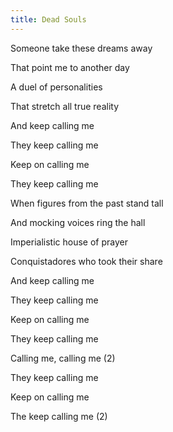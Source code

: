 ```yaml
---
title: Dead Souls
---
```




Someone take these dreams away

That point me to another day

A duel of personalities

That stretch all true reality

And keep calling me

They keep calling me

Keep on calling me

They keep calling me



When figures from the past stand tall

And mocking voices ring the hall

Imperialistic house of prayer

Conquistadores who took their share

And keep calling me

They keep calling me

Keep on calling me

They keep calling me



Calling me, calling me (2)

They keep calling me

Keep on calling me

The keep calling me (2)











